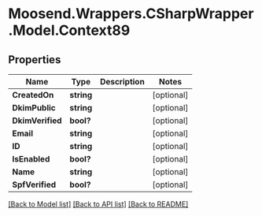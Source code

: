 # Moosend.Wrappers.CSharpWrapper.Model.Context89
## Properties

Name | Type | Description | Notes
------------ | ------------- | ------------- | -------------
**CreatedOn** | **string** |  | [optional] 
**DkimPublic** | **string** |  | [optional] 
**DkimVerified** | **bool?** |  | [optional] 
**Email** | **string** |  | [optional] 
**ID** | **string** |  | [optional] 
**IsEnabled** | **bool?** |  | [optional] 
**Name** | **string** |  | [optional] 
**SpfVerified** | **bool?** |  | [optional] 

[[Back to Model list]](../README.md#documentation-for-models) [[Back to API list]](../README.md#documentation-for-api-endpoints) [[Back to README]](../README.md)


